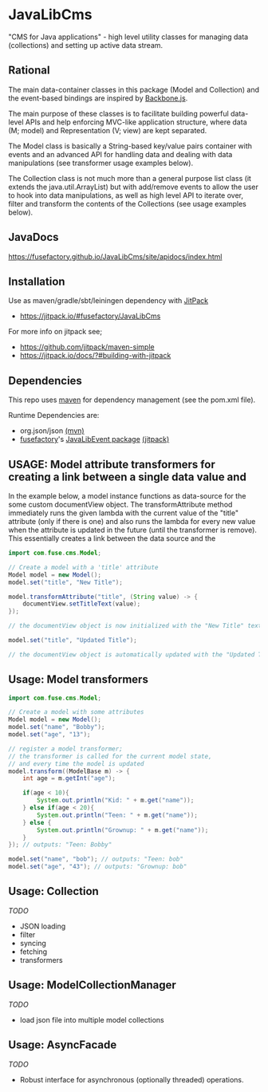 # JavaLibCms
"CMS for Java applications" - high level utility classes for managing data (collections) and setting up active data stream.

## Rational

The main data-container classes in this package (Model and Collection) and the event-based bindings are inspired by [Backbone.js](http://backbonejs.org/).

The main purpose of these classes is to facilitate building powerful data-level APIs
and help enforcing MVC-like application structure, where data (M; model) and Representation (V; view) are kept separated.

The Model class is basically a String-based key/value pairs container with events and an advanced API for handling data and dealing with data manipulations (see transformer usage examples below).

The Collection class is not much more than a general purpose list class (it extends the java.util.ArrayList) but with add/remove events to allow the user to hook into data manipulations, as well as high level API to iterate over, filter and transform the contents of the Collections (see usage examples below).

## JavaDocs
https://fusefactory.github.io/JavaLibCms/site/apidocs/index.html

## Installation
Use as maven/gradle/sbt/leiningen dependency with [JitPack](https://github.com/jitpack/maven-modular)
* https://jitpack.io/#fusefactory/JavaLibCms

For more info on jitpack see;
* https://github.com/jitpack/maven-simple
* https://jitpack.io/docs/?#building-with-jitpack

## Dependencies
This repo uses [maven](https://maven.apache.org/guides/getting-started/maven-in-five-minutes.html) for dependency management (see the pom.xml file).

Runtime Dependencies are:
* org.json/json [(mvn)](https://mvnrepository.com/artifact/org.json/json)
* [fusefactory](http://fuseinteractive.it/)'s [JavaLibEvent package](https://github.com/fusefactory/JavaLibEvent) [(jitpack)](https://jitpack.io/#fusefactory/JavaLibEvent)



## USAGE: Model attribute transformers for creating a link between a single data value and

In the example below, a model instance functions as data-source for the some custom documentView object. The transformAttribute method immediately runs the given lambda with the current value of the "title" attribute (only if there is one) and also runs the lambda for every new value when the attribute is updated in the future (until the transformer is remove). This essentially creates a link between the data source and the


```java
import com.fuse.cms.Model;

// Create a model with a 'title' attribute
Model model = new Model();
model.set("title", "New Title");

model.transformAttribute("title", (String value) -> {
    documentView.setTitleText(value);
});

// the documentView object is now initialized with the "New Title" text

model.set("title", "Updated Title");

// the documentView object is automatically updated with the "Updated Title" text
```

## Usage: Model transformers

```java
import com.fuse.cms.Model;

// Create a model with some attributes
Model model = new Model();
model.set("name", "Bobby");
model.set("age", "13");

// register a model transformer;
// the transformer is called for the current model state,
// and every time the model is updated
model.transform((ModelBase m) -> {
    int age = m.getInt("age");

    if(age < 10){
        System.out.println("Kid: " + m.get("name"));
    } else if(age < 20){
        System.out.println("Teen: " + m.get("name"));
    } else {
        System.out.println("Grownup: " + m.get("name"));
    }
}); // outputs: "Teen: Bobby"

model.set("name", "bob"); // outputs: "Teen: bob"
model.set("age", "43"); // outputs: "Grownup: bob"
```


## Usage: Collection
_TODO_
* JSON loading
* filter
* syncing
* fetching
* transformers


## Usage: ModelCollectionManager
_TODO_
* load json file into multiple model collections

## Usage: AsyncFacade
_TODO_
* Robust interface for asynchronous (optionally threaded) operations.
